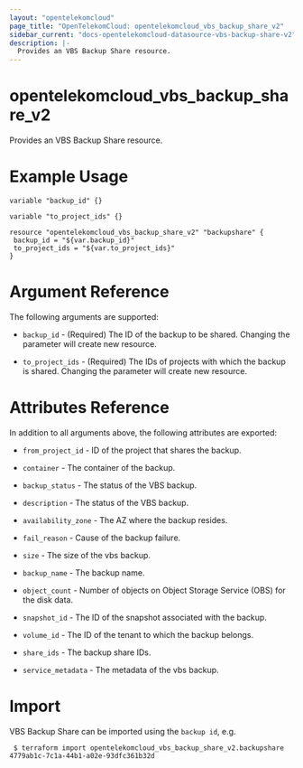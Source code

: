 ```yaml
---
layout: "opentelekomcloud"
page_title: "OpenTelekomCloud: opentelekomcloud_vbs_backup_share_v2"
sidebar_current: "docs-opentelekomcloud-datasource-vbs-backup-share-v2"
description: |-
  Provides an VBS Backup Share resource.
---
```


# opentelekomcloud_vbs_backup_share_v2

Provides an VBS Backup Share resource.
 
# Example Usage

 ```hcl
variable "backup_id" {}

variable "to_project_ids" {}
 
resource "opentelekomcloud_vbs_backup_share_v2" "backupshare" {
  backup_id = "${var.backup_id}"
  to_project_ids = "${var.to_project_ids}"
}
 ```

# Argument Reference

The following arguments are supported:

* `backup_id` - (Required) The ID of the backup to be shared. Changing the parameter will create new resource.

* `to_project_ids` - (Required) The IDs of projects with which the backup is shared. Changing the parameter will create new resource.

# Attributes Reference

In addition to all arguments above, the following attributes are exported:

* `from_project_id` - ID of the project that shares the backup.

* `container` - The container of the backup.

* `backup_status` - The status of the VBS backup.

* `description` - The status of the VBS backup.

* `availability_zone` - The AZ where the backup resides.

* `fail_reason` - Cause of the backup failure.

* `size` - The size of the vbs backup.

* `backup_name` - The backup name.

* `object_count` - Number of objects on Object Storage Service (OBS) for the disk data.

* `snapshot_id` - The ID of the snapshot associated with the backup.

* `volume_id` - The ID of the tenant to which the backup belongs.

* `share_ids` - The backup share IDs.

* `service_metadata` - The metadata of the vbs backup.

# Import

VBS Backup Share can be imported using the `backup id`, e.g.

```
 $ terraform import opentelekomcloud_vbs_backup_share_v2.backupshare 4779ab1c-7c1a-44b1-a02e-93dfc361b32d
```